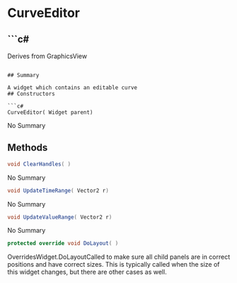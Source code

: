 # CurveEditor

## ```c#
Derives from GraphicsView
```

## Summary

A widget which contains an editable curve
## Constructors

```c#
CurveEditor( Widget parent) 
```
No Summary
## Methods

```c#
void ClearHandles( ) 
```
No Summary
```c#
void UpdateTimeRange( Vector2 r) 
```
No Summary
```c#
void UpdateValueRange( Vector2 r) 
```
No Summary
```c#
protected override void DoLayout( ) 
```
OverridesWidget.DoLayoutCalled to make sure all child panels are in correct positions and have correct sizes.
This is typically called when the size of this widget changes, but there are other cases as well.
